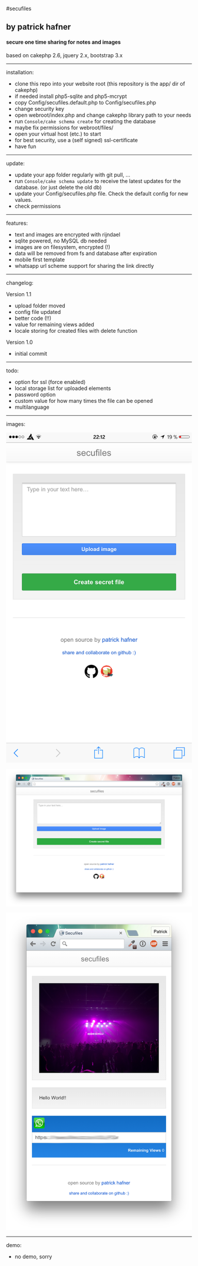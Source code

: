 #secufiles
## by patrick hafner
#### secure one time sharing for notes and images


based on cakephp 2.6, jquery 2.x, bootstrap 3.x


---
installation:
* clone this repo into your website root (this repository is the app/ dir of cakephp)
* if needed install php5-sqlite and php5-mcrypt
* copy Config/secufiles.default.php to Config/secufiles.php
* change security key
* open webroot/index.php and change cakephp library path to your needs
* run `Console/cake schema create` for creating the database
* maybe fix permissions for webroot/files/
* open your virtual host (etc.) to start
* for best security, use a (self signed) ssl-certificate
* have fun

---
update:
* update your app folder regularly with git pull, ...
* run `Console/cake schema update` to receive the latest updates for the database. (or just delete the old db)
* update your Config/secufiles.php file. Check the default config for new values.
* check permissions

---
features:
* text and images are encrypted with rijndael
* sqlite powered, no MySQL db needed
* images are on filesystem, encrypted (!)
* data will be removed from fs and database after expiration
* mobile first template
* whatsapp url scheme support for sharing the link directly


---
changelog:

Version 1.1
* upload folder moved
* config file updated
* better code (!!)
* value for remaining views added
* locale storing for created files with delete function


Version 1.0
* initial commit

---
todo:
* option for ssl (force enabled)
* local storage list for uploaded elements
* password option
* custom value for how many times the file can be opened
* multilanguage

---
images:

![](https://raw.githubusercontent.com/patrickhafner/secufiles/master/tmp/ios.png)


![](https://raw.githubusercontent.com/patrickhafner/secufiles/master/tmp/desktop.png)

![](https://raw.githubusercontent.com/patrickhafner/secufiles/master/tmp/desktop2.png)

---
demo:

* no demo, sorry
